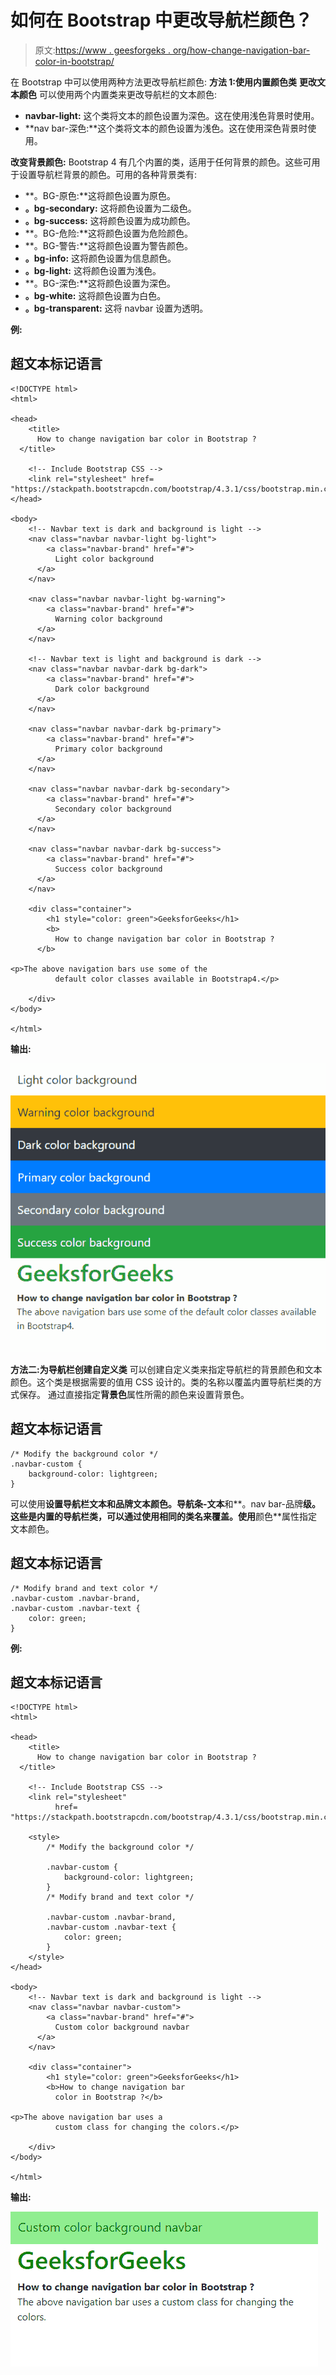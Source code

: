# 如何在 Bootstrap 中更改导航栏颜色？

> 原文:[https://www . geesforgeks . org/how-change-navigation-bar-color-in-bootstrap/](https://www.geeksforgeeks.org/how-to-change-navigation-bar-color-in-bootstrap/)

在 Bootstrap 中可以使用两种方法更改导航栏颜色:
**方法 1:使用内置颜色类**
**更改文本颜色**
可以使用两个内置类来更改导航栏的文本颜色:

*   **navbar-light:** 这个类将文本的颜色设置为深色。这在使用浅色背景时使用。
*   **nav bar-深色:**这个类将文本的颜色设置为浅色。这在使用深色背景时使用。

**改变背景颜色:**
Bootstrap 4 有几个内置的类，适用于任何背景的颜色。这些可用于设置导航栏背景的颜色。可用的各种背景类有:

*   **。BG-原色:**这将颜色设置为原色。
*   **。bg-secondary:** 这将颜色设置为二级色。
*   **。bg-success:** 这将颜色设置为成功颜色。
*   **。BG-危险:**这将颜色设置为危险颜色。
*   **。BG-警告:**这将颜色设置为警告颜色。
*   **。bg-info:** 这将颜色设置为信息颜色。
*   **。bg-light:** 这将颜色设置为浅色。
*   **。BG-深色:**这将颜色设置为深色。
*   **。bg-white:** 这将颜色设置为白色。
*   **。bg-transparent:** 这将 navbar 设置为透明。

**例:**

## 超文本标记语言

```
<!DOCTYPE html>
<html>

<head>
    <title>
      How to change navigation bar color in Bootstrap ?
  </title>

    <!-- Include Bootstrap CSS -->
    <link rel="stylesheet" href=
"https://stackpath.bootstrapcdn.com/bootstrap/4.3.1/css/bootstrap.min.css">
</head>

<body>
    <!-- Navbar text is dark and background is light -->
    <nav class="navbar navbar-light bg-light">
        <a class="navbar-brand" href="#">
          Light color background
      </a>
    </nav>

    <nav class="navbar navbar-light bg-warning">
        <a class="navbar-brand" href="#">
          Warning color background
      </a>
    </nav>

    <!-- Navbar text is light and background is dark -->
    <nav class="navbar navbar-dark bg-dark">
        <a class="navbar-brand" href="#">
          Dark color background
      </a>
    </nav>

    <nav class="navbar navbar-dark bg-primary">
        <a class="navbar-brand" href="#">
          Primary color background
      </a>
    </nav>

    <nav class="navbar navbar-dark bg-secondary">
        <a class="navbar-brand" href="#">
          Secondary color background
      </a>
    </nav>

    <nav class="navbar navbar-dark bg-success">
        <a class="navbar-brand" href="#">
          Success color background
      </a>
    </nav>

    <div class="container">
        <h1 style="color: green">GeeksforGeeks</h1>
        <b>
          How to change navigation bar color in Bootstrap ?
      </b>

<p>The above navigation bars use some of the
          default color classes available in Bootstrap4.</p>

    </div>
</body>

</html>
```

**输出:**

![inbuilt-class](img/2bc13bba77862b944b498d8dc798b53f.png)

**方法二:为导航栏创建自定义类**
可以创建自定义类来指定导航栏的背景颜色和文本颜色。这个类是根据需要的值用 CSS 设计的。类的名称以覆盖内置导航栏类的方式保存。
通过直接指定**背景色**属性所需的颜色来设置背景色。

## 超文本标记语言

```
/* Modify the background color */
.navbar-custom {
    background-color: lightgreen;
}
```

可以使用**设置导航栏文本和品牌文本颜色。导航条-文本**和**。nav bar-品牌**级。这些是内置的导航栏类，可以通过使用相同的类名来覆盖。使用**颜色**属性指定文本颜色。

## 超文本标记语言

```
/* Modify brand and text color */
.navbar-custom .navbar-brand,
.navbar-custom .navbar-text {
    color: green;
}
```

**例:**

## 超文本标记语言

```
<!DOCTYPE html>
<html>

<head>
    <title>
      How to change navigation bar color in Bootstrap ?
  </title>

    <!-- Include Bootstrap CSS -->
    <link rel="stylesheet"
          href=
"https://stackpath.bootstrapcdn.com/bootstrap/4.3.1/css/bootstrap.min.css">

    <style>
        /* Modify the background color */

        .navbar-custom {
            background-color: lightgreen;
        }
        /* Modify brand and text color */

        .navbar-custom .navbar-brand,
        .navbar-custom .navbar-text {
            color: green;
        }
    </style>
</head>

<body>
    <!-- Navbar text is dark and background is light -->
    <nav class="navbar navbar-custom">
        <a class="navbar-brand" href="#">
          Custom color background navbar
      </a>
    </nav>

    <div class="container">
        <h1 style="color: green">GeeksforGeeks</h1>
        <b>How to change navigation bar
          color in Bootstrap ?</b>

<p>The above navigation bar uses a
          custom class for changing the colors.</p>

    </div>
</body>

</html>
```

**输出:**

![custom-class](img/6c66d6e3d1da04e85de0d31621d81eff.png)